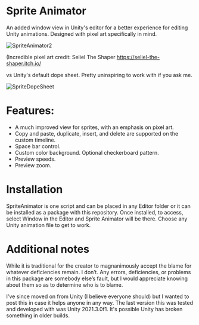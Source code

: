 # Sprite Animator
An added window view in Unity's editor for a better experience for editing Unity animations. Designed with pixel art specifically in mind.

![SpriteAnimator2](https://user-images.githubusercontent.com/21694868/189197019-e25b8ddf-432b-4330-b1e6-d465dcdfd7f2.gif)

(Incredible pixel art credit: Seliel The Shaper https://seliel-the-shaper.itch.io/

vs Unity's default dope sheet. Pretty uninspiring to work with if you ask me.

![SpriteDopeSheet](https://user-images.githubusercontent.com/21694868/189195548-1011cb55-9b96-4c1e-bcff-f7083fc41452.jpg)

# Features:
- A much improved view for sprites, with an emphasis on pixel art.
- Copy and paste, duplicate, insert, and delete are supported on the custom timeline.
- Space bar control.
- Custom color background. Optional checkerboard pattern.
- Preview speeds.
- Preview zoom.

# Installation
SpriteAnimator is one script and can be placed in any Editor folder or it can be installed as a package with this repository. Once installed, to access, select Window in the Editor and Sprite Animator will be there. Choose any Unity animation file to get to work.

# Additional notes
While it is traditional for the creator to magnanimously accept the blame for whatever deficiencies remain. I don’t. Any errors, deficiencies, or problems in this package are somebody else’s fault, but I would appreciate knowing about them so as to determine who is to blame.

I've since moved on from Unity (I believe everyone should) but I wanted to post this in case it helps anyone in any way. The last version this was tested and developed with was Unity 2021.3.0f1. It's possible Unity has broken something in older builds.
